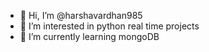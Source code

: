 - 👋 Hi, I’m @harshavardhan985
- 👀 I’m interested in python real time projects
- 🌱 I’m currently learning mongoDB

<!---
harshavardhan985/harshavardhan985 is a ✨ special ✨ repository because its `README.md` (this file) appears on your GitHub profile.
You can click the Preview link to take a look at your changes.
--->
